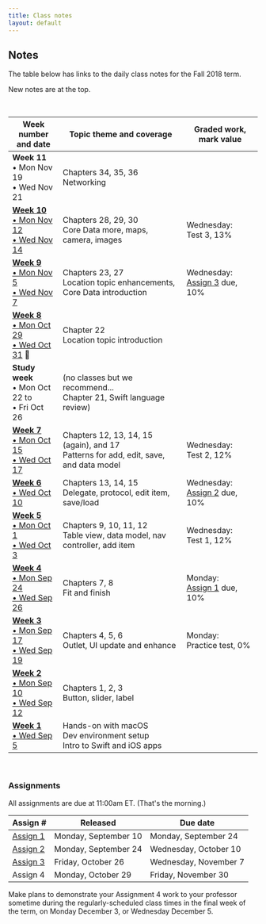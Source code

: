 ```yaml
---
title: Class notes
layout: default
---
```


## Notes

The table below has links to the daily class notes for the Fall 2018 term.  

New notes are at the top.

<br>

Week number<br>and date | Topic theme and coverage | Graded work, mark value
--- | --- | ---
**Week 11**<br>&bull; Mon Nov 19<br>&bull; Wed Nov 21 | Chapters 34, 35, 36<br>Networking | | 
**[Week 10](week10)**<br>[&bull; Mon Nov 12<br>&bull; Wed Nov 14](week10) | Chapters 28, 29, 30<br>Core Data more, maps, camera, images | Wednesday:<br>Test 3, 13%| 
**[Week 9](week09)**<br>[&bull; Mon Nov 5<br>&bull; Wed Nov 7](week09) | Chapters 23, 27<br>Location topic enhancements, Core Data introduction | Wednesday:<br>[Assign 3](/graded-work/assign3) due, 10% | 
**[Week 8](week08)**<br>[&bull; Mon Oct 29<br>&bull; Wed Oct 31](week08) &#127875; | Chapter 22<br>Location topic introduction | | 
**Study week**<br>&bull; Mon Oct 22 to<br>&bull; Fri Oct 26 | (no classes but we recommend... <br>Chapter 21, Swift language review) | | 
**[Week 7](week07)**<br>[&bull; Mon Oct 15<br>&bull; Wed Oct 17](week07) | Chapters 12, 13, 14, 15 (again), and 17<br>Patterns for add, edit, save, and data model | Wednesday:<br>Test 2, 12% | 
**[Week 6](week06)**<br>[&bull; Wed Oct 10](week06) | Chapters 13, 14, 15<br>Delegate, protocol, edit item, save/load | Wednesday:<br>[Assign 2](/graded-work/assign2) due, 10% | 
**[Week 5](week05)**<br>[&bull; Mon Oct 1<br>&bull; Wed Oct 3](week05) | Chapters 9, 10, 11, 12<br>Table view, data model, nav controller, add item | Wednesday:<br>Test 1, 12% | 
**[Week 4](week04)**<br>[&bull; Mon Sep 24<br>&bull; Wed Sep 26](week04) | Chapters 7, 8<br>Fit and finish | Monday:<br>[Assign 1](/graded-work/assign1) due, 10% | 
**[Week 3](week03)**<br>[&bull; Mon Sep 17<br>&bull; Wed Sep 19](week03) | Chapters 4, 5, 6<br>Outlet, UI update and enhance | Monday:<br>Practice test, 0% | 
**[Week 2](week02)**<br>[&bull; Mon Sep 10<br>&bull; Wed Sep 12](week02) | Chapters 1, 2, 3<br>Button, slider, label | |
**[Week 1](week01)**<br>[&bull; Wed Sep 5](week01) | Hands-on with macOS<br>Dev environment setup<br>Intro to Swift and iOS apps | |

<br>

### Assignments

All assignments are due at 11:00am ET. (That's the morning.) 

Assign # | Released | Due date
--- | --- | ---
[Assign 1](/graded-work/assign1) | Monday, September 10 | Monday, September 24
[Assign 2](/graded-work/assign2) | Monday, September 24 | Wednesday, October 10
[Assign 3](/graded-work/assign3) | Friday, October 26 | Wednesday, November 7
Assign 4 | Monday, October 29 | Friday, November 30 

Make plans to demonstrate your Assignment 4 work to your professor sometime during the regularly-scheduled class times in the final week of the term, on Monday December 3, or Wednesday December 5. 

<br>
